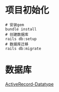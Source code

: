# 项目初始化


```shell script
# 安装gem
bundle install
# 创建数据库
rails db:setup
# 数据库迁移
rails db:migrate
```


# 数据库

[ActiveRecord-Datatype](https://api.rubyonrails.org/classes/ActiveRecord/ConnectionAdapters/SchemaStatements.html#method-i-add_column)




